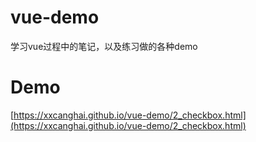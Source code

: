 # vue-demo
学习vue过程中的笔记，以及练习做的各种demo

# Demo
[https://xxcanghai.github.io/vue-demo/2_checkbox.html](https://xxcanghai.github.io/vue-demo/2_checkbox.html)